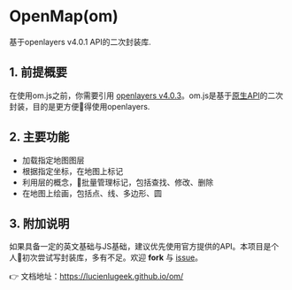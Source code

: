 # OpenMap(om)

基于openlayers v4.0.1 API的二次封装库.

## 1. 前提概要

在使用om.js之前，你需要引用 [openlayers v4.0.3](https://github.com/openlayers/openlayers)。om.js是基于[原生API](http://openlayers.org/en/latest/apidoc/)的二次封装，目的是更方便得使用openlayers.

## 2. 主要功能

- 加载指定地图图层
- 根据指定坐标，在地图上标记
- 利用层的概念，批量管理标记，包括查找、修改、删除
- 在地图上绘画，包括点、线、多边形、圆

## 3. 附加说明

如果具备一定的英文基础与JS基础，建议优先使用官方提供的API。本项目是个人初次尝试写封装库，多有不足。欢迎 **fork** 与 [issue](https://github.com/lucienlugeek/om/issues)。

:point_right: 文档地址：<https://lucienlugeek.github.io/om/>